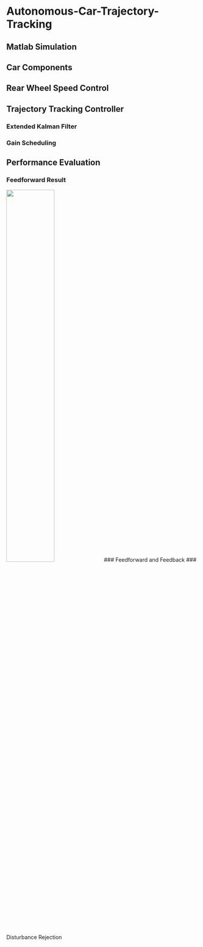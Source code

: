 # Autonomous-Car-Trajectory-Tracking
## Matlab Simulation

## Car Components

## Rear Wheel Speed Control

## Trajectory Tracking Controller

### Extended Kalman Filter
### Gain Scheduling
## Performance Evaluation
### Feedforward Result
<img src="https://github.com/SamoaChen/Autonomous-Car-Trajectory-Tracking/blob/main/Images/feed_forward.gif?raw=true" width="50%" height="50%">
### Feedforward and Feedback
### Disturbance Rejection
